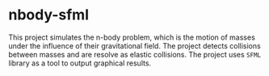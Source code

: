 # nbody-sfml

This project simulates the n-body problem, which is the motion of masses under the influence of their gravitational field. The project detects collisions between masses and are resolve as elastic collisions.
The project uses `SFML` library as a tool to output graphical results.
